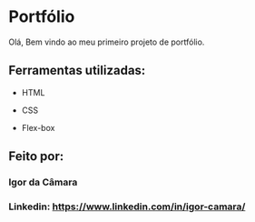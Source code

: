 # Portfólio 

Olá, Bem vindo ao meu primeiro projeto de portfólio.

## Ferramentas utilizadas:

* HTML

* CSS

* Flex-box

## Feito por:

### Igor da Câmara

### Linkedin: https://www.linkedin.com/in/igor-camara/
